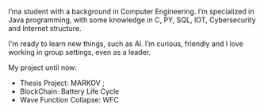 l’ma student with a background in Computer Engineering. 
l’m specialized in Java programming, with some knowledge in C, PY, SQL, IOT, Cybersecurity and Internet structure.

I'm ready to learn new things, such as Al. 
l’m curious, friendly and I love working in group settings, even as a leader.

My project until now:
- Thesis Project: MARKOV ;
- BlockChain: Battery Life Cycle
- Wave Function Collapse: WFC

<!---
sato-kazuma/sato-kazuma is a ✨ special ✨ repository because its `README.md` (this file) appears on your GitHub profile.
You can click the Preview link to take a look at your changes.
--->
